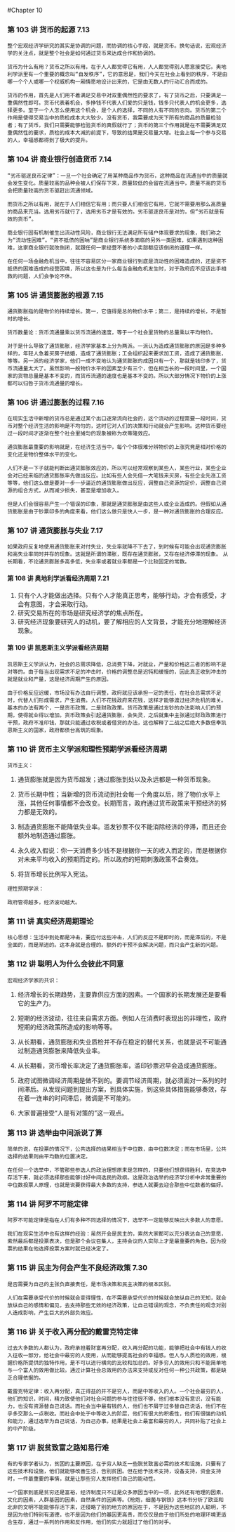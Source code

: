 #Chapter 10

### 第 103 讲 货币的起源 7.13

`整个宏观经济学研究的其实是协调的问题，而协调的核心手段，就是货币。换句话说，宏观经济学的关注点，就是整个社会是如何通过货币来达成合作和协调的。`

`货币为什么有用？货币之所以有用，在于人人都觉得它有用，人人都觉得别人愿意接受它。奥地利学派里有一个重要的概念叫“自发秩序”，它的意思是，我们今天在社会上看到的秩序，不是由哪一个个人或哪一个权威机构一厢情愿地设计出来的，它是由无数人的行动汇合而成的。`

`货币的作用，首先是人们用不着满足交易中对双重偶然性的要求了，有了货币之后，只要满足一重偶然性即可。货币代表着机会，多挣钱不代表人们爱的只是钱，钱多只代表人的机会更多，选择更多。至于一个人怎么使用这个机会，是个人的选择，不同的人有不同的志向。货币的第二个作用是使得交易当中的质检成本大大较少。没有货币，我需要成为天下所有的商品的质量检验者；有了货币，我们只需要能够检验货币的真假就行了；货币的第三个作用就是在不需要满足双重偶然性的要求，质检的成本大减的前提下，导致的结果是交易量大增。社会上每一个参与交易的人，幸福感都得到了极大的提升。`

### 第 104 讲 商业银行创造货币 7.14

`“劣币驱逐良币定律”：一旦一个社会确定了用某种商品作为货币，这种商品在流通当中的质量就会发生变化。质量较高的品种会被人们保存下来，质量较低的会留在流通当中，质量不高的货币会把质量较高的货币驱赶出流通领域。`

`而货币之所以有用，就在于人们相信它有用；而只要人们相信它有用，它就不需要用那么高质量的商品来充当。选用劣币就行了，选用劣币才是有效的。劣币驱逐良币是对的，但“劣币就是有效的货币”。`

`商业银行固有机制催生出流动性风险，商业银行无法满足所有储户体现要求的现象，我们称之为“流动性困难”。“资不抵债的困呐”是商业银行系统多面临的另外一类困难，如果遇到这种困难，这家商业银行就改倒闭，就跟任何一家经营不善的小卖部都应该倒闭的道理一样。`

`在任何一场金融危机当中，往往不容易区分一家商业银行到底是流动性的困难造成的，还是资不抵债的困难造成的经营困境，所以这也是为什么每当金融危机发生时，对于政府应不应该出手相救的问题，人们会争论不休。`

### 第 105 讲 通货膨胀的根源 7.15

`通货膨胀指的是物价的持续增长。第一，它值得是总的物价水平；第二，是持续的增长，不是暂时的增长。`

`货币数量论：货币流通量乘以货币流通的速度，等于一个社会里货物的总量乘以平均物价。`

`对于是什么导致了通货膨胀，经济学家基本上分为两派。一派认为造成通货膨胀的原因是多种多样的，年轻人急着买房子结婚，造成了通货膨胀；工会组织起来要求加工资，造成了通货膨胀，等等。另一派的经济学家，他们一成不变地认为通货膨胀的成因只有一个，那就是钱印多了，货币流通量太大了。虽然影响一般物价水平的因素至少有三个，但在相当长的一段时间里，一个国家的货物总量是基本不变的，而货币流通的速度也是基本不变的。所以大部分情况下物价的上涨都可以归咎于货币流通量的增长。`

### 第 106 讲 通过膨胀的过程 7.16

`在现实生活中新增的货币总是通过某个出口逐渐流向社会的，这个流动的过程需要一段时间，货币对整个经济生活的影响是不均匀的，这时它对人们的决策和行动就会产生影响。这种货币要经过一段时间才逐渐在整个社会里摊匀的现象被称为坎蒂隆效应。`

`通货膨胀最重要的影响就是，在经济生活当中，每个个体很难分辨物价的上涨究竟是相对价格的变化还是物价整体水平的变化。`

`人们不是一下子就能判断出通货膨胀效应的，所以可以经常观察到某些人，某些行业，某些企业会对已经来临的通货膨胀率先做出反应。比如有些人会先借一大笔钱来买房，有些企业先涨工资等等，他们这么做是要对一步一步逼近的通货膨胀做出反应，调整自己资源的定价，调整自己资源的组合方式，从而减少损失，甚至是增加收入。`

`但是人们会很容易产生一个错误的印象，那就是通货膨胀是由这些人或企业造成的。但假如从通货膨胀是由于钞票印多的角度来看，他们这么做只是快人一步，是一种对通货膨胀的合理反应。`

### 第 107 讲 通货膨胀与失业 7.17

`如果政府反复地使用通货膨胀来对付失业，失业率就降不下去了，到时候有可能会出现通货膨胀和高失业率同时并存的现象。这就是所谓的滞胀，既存在通货膨胀，又存在经济停滞的现象。`
`从长期看，不论通货膨胀多高多低，失业率或者就业率都是一个比较固定的常数。`

#### 第 108 讲 奥地利学派看经济周期 7.21

1. 只有个人才能做出选择。只有个人才能真正思考，能够行动，才会有感受，才会有意图，才会采取行动。
2. 研究交易所在的市场是研究经济学的焦点所在。
3. 研究经济现象要研究人的动机，要了解相应的人文背景，才能充分地理解经济现象。

#### 第 109 讲 凯恩斯主义学派看经济周期

`凯恩斯主义学派认为，社会的总需求降低，总消费下降，对就业，产量和价格这三者的影响不是对等的。由于每当出现需求不足的冲击时，价格的调整总是迟钝和缓慢的，因此真正收到冲击的就是就业和产量，这是经济周期产生的原因。`

`由于价格反应迟缓，市场没有办法自行调整，政府就应该承担一定的责任，在社会总需求不足时，代替人们形成需求，产生消费。人们不花钱政府来花钱，这样才能够渡过经济危机的难关。`
`基本的办法有两个，一是货币政策，二是财政政策。货币政策是通过发钞的办法影响人们的预期，使得就业得以增加。货币政策会引起通货膨胀，会失灵，之后就集中主张通过财政政策进行干预，政府不准印钱，那就只能通过收税或者借贷的办法，这也解释了二战之后绝大多数信奉凯恩斯主义的国家，政府都债台高筑的现象。`

### 第 110 讲 货币主义学派和理性预期学派看经济周期

`货币主义：`

1. 通货膨胀就是因为货币超发；通过膨胀到处以及永远都是一种货币现象。

2. 货币长期中性；当新增的货币流动到社会每一个角度以后，除了物价水平上涨，其他任何事情都不会改变。长期而言，政府通过货币政策来干预经济的努力都是无效的。

3. 制造通货膨胀不能降低失业率。滥发钞票不仅不能消除经济的停滞，而且还会额外地制造通过膨胀。

4. 永久收入假说：你一天消费多少钱不是根据你一天的收入而定的，而是根据你对未来平均收入的预期而定的。所以政府的短期刺激政策不会奏效。

5. 将货币增长比例写入宪法。

`理性预期学派：`

    政府管得越多，经济波动越大。

### 第 111 讲 真实经济周期理论

`核心思想：生活中到处都是冲击，要应付这些冲击，人们的反应不是即时的，而是滞后的，不是全面的，而是渐进的。这本身就是合理的。额外的干预不会解决问题，而只会产生新的问题。`

### 第 112 讲 聪明人为什么会彼此不同意

`宏观经济学家的共识：`

1. 经济增长的长期趋势，主要靠供应方面的因素。一个国家的长期发展还是要看它的生产力。

2. 短期的经济波动，往往来自需求方面。例如人在消费时表现出的非理性，政府短期的经济政策所造成的影响等等。

3. 从长期看，通货膨胀和失业质检并不存在稳定的替代关系，也就是说不可能通过制造通货膨胀来降低失业率。

4. 从长期看，货币增长率决定了通货膨胀率，滥印钞票迟早会造成通货膨胀。

5. 政府试图微调经济周期是做不到的。要调节经济周期，就必须面对一系列的时间滞后。从发现问题到提出方案，到具体实施，到这些具体措施能够奏效，存在着一连串的时间滞后，微调是不可能的。

6. 大家普遍接受“人是有对策的”这一观点。

### 第 113 讲 选举由中间派说了算

`简单的说，在投票的情况下，公共选择的结果相当于中位数，由中位数决定；而在市场里，公共选择的结果则由平均数的位置决定。`

`在任何一个选举中，不管那些参选人的政治理想原来是怎样的，只要他们想获得胜利，在竞选中存活下来，就必须选择那些能够讨好中间选民的政纲。这是政治选举的经济学分析中非常重要的中位数投票人原理，也就是说要获得最大多数的支持，参选人就要去迎合那些中位数者的偏好。`

### 第 114 讲 阿罗不可能定律

`阿罗不可能定律是指在人们有多种不同选择的情况下，选举不一定能够反映出大多数人的意愿。`

`我们在现实生活中也有这样的经验：虽然开会是民主的，索然大家都可以充分表达自己的意愿，索然最后都是投票表决，但是那个会议召集人，主持会议的人实际上才是最重要的角色，因为投票的结果在他选择投票方案时就已经决定了。`

### 第 115 讲 民主为何会产生不良经济政策 7.30

`是否需要为自己的主张负直接责任，是市场决策和民主决策的根本区别。`

`人们在需要承受代价的时候就会变得理性，在不需要承受代价的时候就会放纵自己的无知，就会放纵自己的感情和偏见，去支持那些无效的经济政策，让自己错误的观念，不负责任的观念对别人造成影响，产生巨大的外部负效应。`

### 第 116 讲 关于收入再分配的戴雷克特定律

`过去大多数的人都认为，政府承担着财富再分配，收入再分配的功能，能够把社会中有钱人的收入征收一部分，给社会中最穷的人使用，从而能够提高社会的幸福感。但人与人质检的效用，根据价格所提供的独特作用，是不可以进行横向的比较和加总的。好多穷人的效用只和不能简单地与一个富人的效用做比较。通过计算社会总效用的办法来支持或反对任何一种公共政策，都是缺乏合理依据的。`

`戴雷克特定律：收入再分配，真正得益的并不是穷人，而是中等收入的人。一个社会最穷的人，他们的知识，时间，精力致使他们对社会问题的参与往往很不够，他们根本没有意识，没有能力，也没有资源替自己说话。而社会当中最有钱的人，他们也不屑于过多替自己说话，他们不在乎多交那么一点税收。而社会中处于中等收入的阶层，他们有很大的积极性，他们有很强的动机和能力，通过选举为自己说话，为自己办事。结果是社会上最富和最穷的人，共同补贴了社会上的中产阶级。`

### 第 117 讲 脱贫致富之路知易行难

`有的专家学者认为，贫困的主要原因，在于穷人缺乏一些脱贫致富必需的技术和设施，只要有了这些技术和设施，他们就能够改善生活，告别贫困。但在给予技术支持，设备支持，资金支持时，一件最重要的事情，就是让那些穷人发挥他们自己的能动性。`

`一个国家到底是贫穷还是富裕，经济制度只不过是众多原因当中的一项，此外还有地理的因素，文化的因素，人群基因的因素，自然条件的因素等。《枪炮，细菌与钢铁》这本书分析了欧亚和北非的文明不能能够存活下来，还侵略了别的地方的原因在于，不是因为这些地区的人聪明，不是因为他们特别有道德，也不是因为他们的基因更高贵，而仅仅是由于他们所处的地理环境更适合生存，通过一系列的作用和反作用，他们的实力就超过了他们的对手。`
